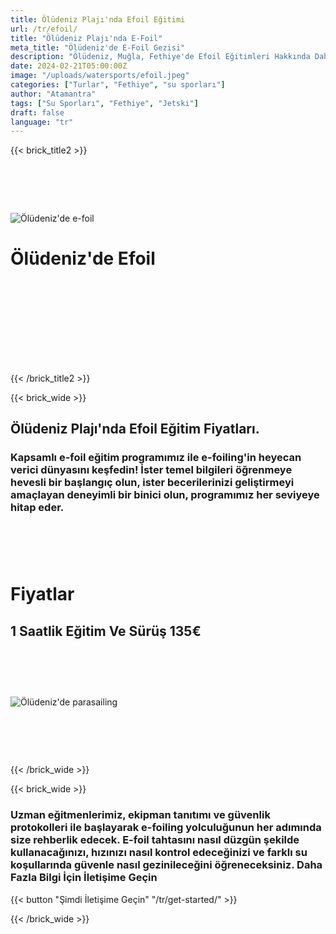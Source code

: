 ```yaml
---
title: Ölüdeniz Plajı'nda Efoil Eğitimi
url: /tr/efoil/
title: "Ölüdeniz Plajı'nda E-Foil"
meta_title: "Ölüdeniz'de E-Foil Gezisi"
description: "Ölüdeniz, Muğla, Fethiye'de Efoil Eğitimleri Hakkında Daha Fazla Bilgi Edinin"
date: 2024-02-21T05:00:00Z
image: "/uploads/watersports/efoil.jpeg"
categories: ["Turlar", "Fethiye", "su sporları"]
author: "Atamantra"
tags: ["Su Sporları", "Fethiye", "Jetski"]
draft: false
language: "tr"
---
```


{{< brick_title2 >}}
# ‎
![Ölüdeniz'de e-foil](/uploads/watersports/efoil.jpeg)
# Ölüdeniz'de Efoil
# ‎

# ‎
{{< /brick_title2 >}}

{{< brick_wide >}}
## Ölüdeniz Plajı'nda Efoil Eğitim Fiyatları.
### Kapsamlı e-foil eğitim programımız ile e-foiling'in heyecan verici dünyasını keşfedin! İster temel bilgileri öğrenmeye hevesli bir başlangıç ​​olun, ister becerilerinizi geliştirmeyi amaçlayan deneyimli bir binici olun, programımız her seviyeye hitap eder.
# ‎
# Fiyatlar
## 1 Saatlik Eğitim Ve Sürüş 135€
# ‎
![Ölüdeniz'de parasailing](/uploads/watersports/efoiloludeniz.png)

# ‎

{{< /brick_wide >}}

{{< brick_wide >}}
### Uzman eğitmenlerimiz, ekipman tanıtımı ve güvenlik protokolleri ile başlayarak e-foiling yolculuğunun her adımında size rehberlik edecek. E-foil tahtasını nasıl düzgün şekilde kullanacağınızı, hızınızı nasıl kontrol edeceğinizi ve farklı su koşullarında güvenle nasıl gezinileceğini öğreneceksiniz. Daha Fazla Bilgi İçin İletişime Geçin

{{< button "Şimdi İletişime Geçin" "/tr/get-started/" >}}

{{< /brick_wide >}}

